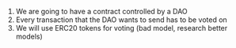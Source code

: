 1. We are going to have a contract controlled by a DAO
2. Every transaction that the DAO wants to send has to be voted on 
3. We will use ERC20 tokens for voting (bad model, research better models)